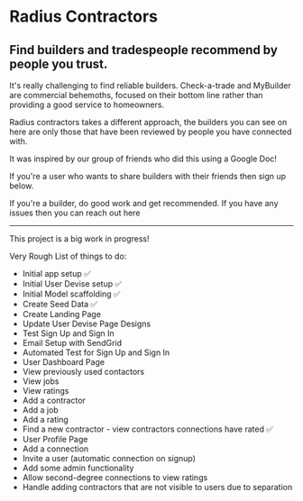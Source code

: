 # Radius Contractors

## Find builders and tradespeople recommend by people you trust.

It's really challenging to find reliable builders. Check-a-trade and MyBuilder are commercial behemoths, focused on their bottom line rather than providing a good service to homeowners.

Radius contractors takes a different approach, the builders you can see on here are only those that have been reviewed by people you have connected with.

It was inspired by our group of friends who did this using a Google Doc!



If you're a user who wants to share builders with their friends then sign up below.

If you're a builder, do good work and get recommended. If you have any issues then you can reach out here

---

This project is a big work in progress!

Very Rough List of things to do:
- Initial app setup ✅
- Initial User Devise setup ✅
- Initial Model scaffolding ✅
- Create Seed Data ✅
- Create Landing Page
- Update User Devise Page Designs
- Test Sign Up and Sign In
- Email Setup with SendGrid
- Automated Test for Sign Up and Sign In
- User Dashboard Page
- View previously used contactors
- View jobs
- View ratings
- Add a contractor
- Add a job
- Add a rating
- Find a new contractor - view contractors connections have rated ✅
- User Profile Page
- Add a connection
- Invite a user (automatic connection on signup)
- Add some admin functionality
- Allow second-degree connections to view ratings
- Handle adding contractors that are not visible to users due to separation

